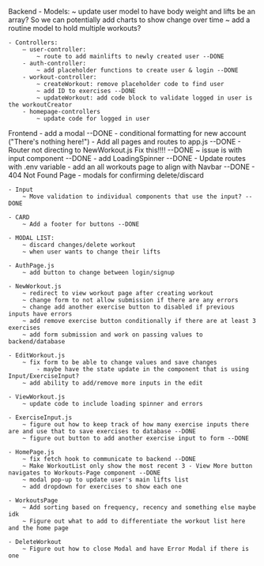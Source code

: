Backend
    - Models:
        ~ update user model to have body weight and lifts be an array? So we can potentially add charts to show change over time
        ~ add a routine model to hold multiple workouts?

    - Controllers:
        — user-controller:
            ~ route to add mainlifts to newly created user --DONE
        - auth-controller:
            ~ add placeholder functions to create user & login --DONE
        - workout-controller:
            ~ createWorkout: remove placeholder code to find user
            ~ add ID to exercises --DONE
            ~ updateWorkout: add code block to validate logged in user is the workoutCreator
        - homepage-controllers
            ~ update code for logged in user

Frontend
    - add a modal --DONE
    - conditional formatting for new account ("There's nothing here!")
    - Add all pages and routes to app.js --DONE
    - Router not directing to NewWorkout.js Fix this!!!! --DONE
        ~ issue is with input component --DONE
    - add LoadingSpinner --DONE
    - Update routes with .env variable
    - add an all workouts page to align with Navbar --DONE
    - 404 Not Found Page
    - modals for confirming delete/discard

    - Input
        ~ Move validation to individual components that use the input? --DONE

    - CARD
        ~ Add a footer for buttons --DONE

    - MODAL LIST:
        ~ discard changes/delete workout
        ~ when user wants to change their lifts

    - AuthPage.js
        ~ add button to change between login/signup

    - NewWorkout.js
        ~ redirect to view workout page after creating workout
        ~ change form to not allow submission if there are any errors
        ~ change add another exercise button to disabled if previous inputs have errors
        ~ add remove exercise button conditionally if there are at least 3 exercises
        ~ add form submission and work on passing values to backend/database

    - EditWorkout.js
        ~ fix form to be able to change values and save changes
            - maybe have the state update in the component that is using Input/ExerciseInput?
        ~ add ability to add/remove more inputs in the edit

    - ViewWorkout.js
        ~ update code to include loading spinner and errors

    - ExerciseInput.js
        ~ figure out how to keep track of how many exercise inputs there are and use that to save exercises to database --DONE
        ~ figure out button to add another exercise input to form --DONE

    - HomePage.js
        ~ fix fetch hook to communicate to backend --DONE
        ~ Make WorkoutList only show the most recent 3 - View More button navigates to Workouts-Page component --DONE
        ~ modal pop-up to update user's main lifts list
        ~ add dropdown for exercises to show each one

    - WorkoutsPage
        ~ Add sorting based on frequency, recency and something else maybe idk
        ~ Figure out what to add to differentiate the workout list here and the home page

    - DeleteWorkout
        ~ Figure out how to close Modal and have Error Modal if there is one